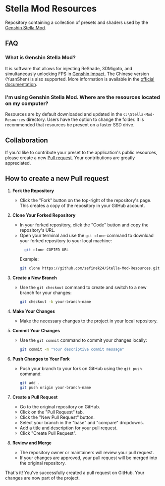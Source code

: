 # Stella Mod Resources
Repository containing a collection of presets and shaders used by the [Genshin Stella Mod](https://sefinek.net/genshin-impact-reshade/repositories).


## FAQ

### What is Genshin Stella Mod?
It is software that allows for injecting ReShade, 3DMigoto, and simultaneously unlocking FPS in [Genshin Impact](https://genshin.hoyoverse.com).
The Chinese version (YuanShen) is also supported.
More information is available in the [official documentation](https://sefinek.net/genshin-impact-reshade/docs?page=introduction).

### I'm using Genshin Stella Mod. Where are the resources located on my computer?
Resources are by default downloaded and updated in the `C:\Stella-Mod-Resources` directory. Users have the option to change the folder. It is recommended that resources be present on a faster SSD drive.


## Collaboration
If you'd like to contribute your preset to the application's public resources, please create a new [Pull request](https://github.com/sefinek24/Stella-Mod-Resources/pulls).
Your contributions are greatly appreciated.

## How to create a new Pull request

1. **Fork the Repository**
    - Click the "Fork" button on the top-right of the repository's page. This creates a copy of the repository in your GitHub account.

2. **Clone Your Forked Repository**
    - In your forked repository, click the "Code" button and copy the repository's URL.
    - Open your terminal and use the `git clone` command to download your forked repository to your local machine:
      ```bash
        git clone COPIED-URL
      ```
      Example:
      ```bash
      git clone https://github.com/sefinek24/Stella-Mod-Resources.git
      ```

3. **Create a New Branch**
    - Use the `git checkout` command to create and switch to a new branch for your changes:
      ```bash
      git checkout -b your-branch-name
      ```

4. **Make Your Changes**
    - Make the necessary changes to the project in your local repository.

5. **Commit Your Changes**
    - Use the `git commit` command to commit your changes locally:
      ```bash
      git commit -m "Your descriptive commit message"
      ```

6. **Push Changes to Your Fork**
    - Push your branch to your fork on GitHub using the `git push` command:
      ```bash
      git add .
      git push origin your-branch-name
      ```

7. **Create a Pull Request**
    - Go to the original repository on GitHub.
    - Click on the "Pull Request" tab.
    - Click the "New Pull Request" button.
    - Select your branch in the "base" and "compare" dropdowns.
    - Add a title and description for your pull request.
    - Click "Create Pull Request".

8. **Review and Merge**
    - The repository owner or maintainers will review your pull request.
    - If your changes are approved, your pull request will be merged into the original repository.

That's it! You've successfully created a pull request on GitHub. Your changes are now part of the project.
